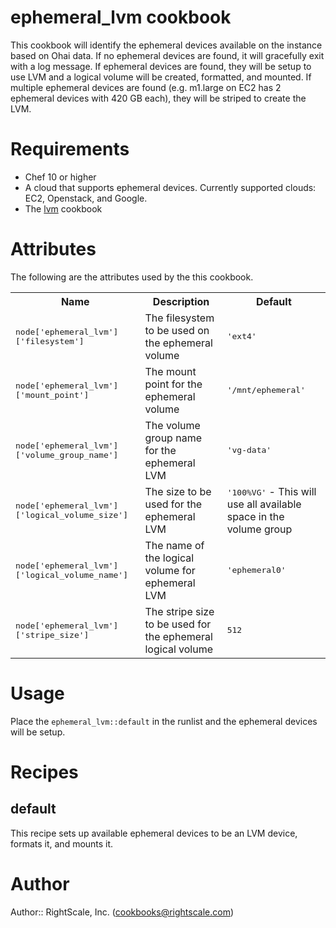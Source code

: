 # ephemeral_lvm cookbook

This cookbook will identify the ephemeral devices available on the instance based on Ohai data. If no ephemeral devices
are found, it will gracefully exit with a log message. If ephemeral devices are found, they will be setup to
use LVM and a logical volume will be created, formatted, and mounted. If multiple ephemeral devices are found
(e.g. m1.large on EC2 has 2 ephemeral devices with 420 GB each), they will be striped to create the LVM.

# Requirements

* Chef 10 or higher
* A cloud that supports ephemeral devices. Currently supported clouds: EC2, Openstack, and Google.
* The [lvm](http://community.opscode.com/cookbooks/lvm) cookbook

# Attributes

The following are the attributes used by the this cookbook.
<table>
  <tr>
    <th>Name</th>
    <th>Description</th>
    <th>Default</th>
  </tr>
  <tr>
    <td><tt>node['ephemeral_lvm']['filesystem']</tt></td>
    <td>The filesystem to be used on the ephemeral volume</td>
    <td><tt>'ext4'</tt></td>
  </tr>
  <tr>
    <td><tt>node['ephemeral_lvm']['mount_point']</tt></td>
    <td>The mount point for the ephemeral volume</td>
    <td><tt>'/mnt/ephemeral'</tt></td>
  </tr>
  <tr>
    <td><tt>node['ephemeral_lvm']['volume_group_name']</tt></td>
    <td>The volume group name for the ephemeral LVM</td>
    <td><tt>'vg-data'</tt></td>
  </tr>
  <tr>
    <td><tt>node['ephemeral_lvm']['logical_volume_size']</tt></td>
    <td>The size to be used for the ephemeral LVM</td>
    <td><tt>'100%VG'</tt> - This will use all available space in the volume group</td>
  </tr>
  <tr>
    <td><tt>node['ephemeral_lvm']['logical_volume_name']</tt></td>
    <td>The name of the logical volume for ephemeral LVM</td>
    <td><tt>'ephemeral0'</tt></td>
  </tr>
  <tr>
    <td><tt>node['ephemeral_lvm']['stripe_size']</tt></td>
    <td>The stripe size to be used for the ephemeral logical volume</td>
    <td><tt>512</tt></td>
  </tr>
</table>

# Usage

Place the `ephemeral_lvm::default` in the runlist and the ephemeral devices will be setup.

# Recipes

## default

This recipe sets up available ephemeral devices to be an LVM device, formats it, and mounts it.

# Author

Author:: RightScale, Inc. (<cookbooks@rightscale.com>)
